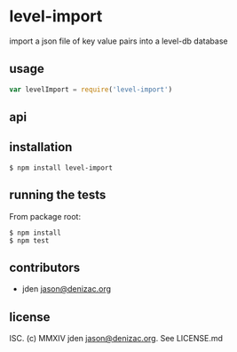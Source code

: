 # level-import
import a json file of key value pairs into a level-db database

## usage
```js
var levelImport = require('level-import')
```


## api


## installation

    $ npm install level-import


## running the tests

From package root:

    $ npm install
    $ npm test


## contributors

- jden <jason@denizac.org>


## license

ISC. (c) MMXIV jden <jason@denizac.org>. See LICENSE.md
